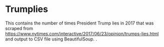 # Trumplies
This contains the number of times President Trump lies in 2017 that was scraped from 
https://www.nytimes.com/interactive/2017/06/23/opinion/trumps-lies.html and output to CSV file using BeautifulSoup.
.
